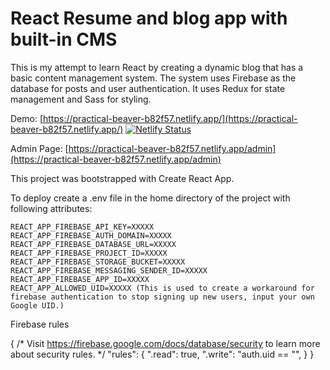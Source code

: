 # React Resume and blog app with built-in CMS

This is my attempt to learn React by creating a dynamic blog that has a basic content management system. The system uses Firebase as the database for posts and user authentication. It uses Redux for state management and Sass for styling.

Demo: [https://practical-beaver-b82f57.netlify.app/](https://practical-beaver-b82f57.netlify.app/) [![Netlify Status](https://api.netlify.com/api/v1/badges/18d59e74-eab6-4787-93ac-871486e33d7f/deploy-status)](https://app.netlify.com/sites/practical-beaver-b82f57/deploys)

Admin Page: [https://practical-beaver-b82f57.netlify.app/admin](https://practical-beaver-b82f57.netlify.app/admin)

This project was bootstrapped with Create React App.

To deploy create a .env file in the home directory of the project with following attributes:

```
REACT_APP_FIREBASE_API_KEY=XXXXX
REACT_APP_FIREBASE_AUTH_DOMAIN=XXXXX
REACT_APP_FIREBASE_DATABASE_URL=XXXXX
REACT_APP_FIREBASE_PROJECT_ID=XXXXX
REACT_APP_FIREBASE_STORAGE_BUCKET=XXXXX
REACT_APP_FIREBASE_MESSAGING_SENDER_ID=XXXXX
REACT_APP_FIREBASE_APP_ID=XXXXX
REACT_APP_ALLOWED_UID=XXXXX (This is used to create a workaround for firebase authentication to stop signing up new users, input your own Google UID.)
```

Firebase rules

{
/* Visit https://firebase.google.com/docs/database/security to learn more about security rules. */
"rules": {
".read": true,
".write": "auth.uid == "",
}
}

